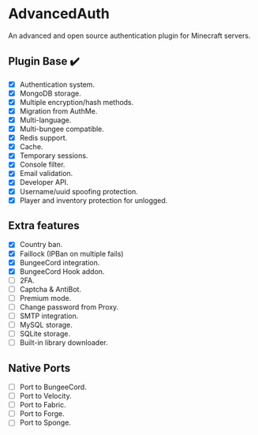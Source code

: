 # AdvancedAuth

An advanced and open source authentication plugin for Minecraft servers.

## Plugin Base ✔️

- [X] Authentication system.
- [X] MongoDB storage.
- [X] Multiple encryption/hash methods.
- [X] Migration from AuthMe.
- [X] Multi-language.
- [X] Multi-bungee compatible.
- [X] Redis support.
- [X] Cache.
- [X] Temporary sessions.
- [X] Console filter.
- [X] Email validation.
- [X] Developer API.
- [X] Username/uuid spoofing protection.
- [X] Player and inventory protection for unlogged.

## Extra features

- [X] Country ban.
- [X] Faillock (IPBan on multiple fails)
- [X] BungeeCord integration.
- [X] BungeeCord Hook addon.
- [ ] 2FA.
- [ ] Captcha & AntiBot.
- [ ] Premium mode.
- [ ] Change password from Proxy.
- [ ] SMTP integration.
- [ ] MySQL storage.
- [ ] SQLite storage.
- [ ] Built-in library downloader.

## Native Ports

- [ ] Port to BungeeCord.
- [ ] Port to Velocity.
- [ ] Port to Fabric.
- [ ] Port to Forge.
- [ ] Port to Sponge.
